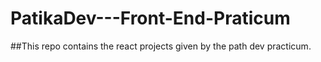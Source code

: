 # PatikaDev---Front-End-Praticum

##This repo contains the react projects given by the path dev practicum.
